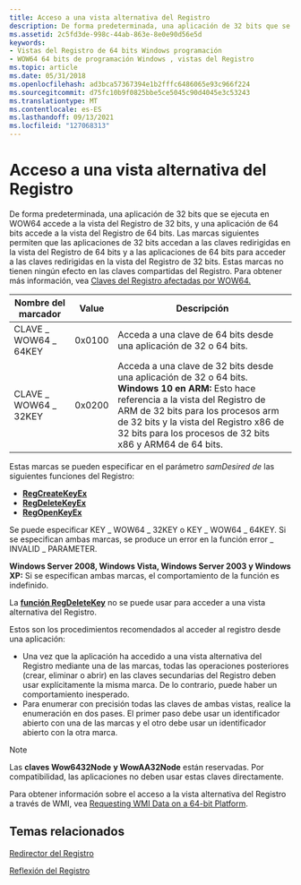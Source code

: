 ```yaml
---
title: Acceso a una vista alternativa del Registro
description: De forma predeterminada, una aplicación de 32 bits que se ejecuta en WOW64 accede a la vista del Registro de 32 bits, y una aplicación de 64 bits accede a la vista del Registro de 64 bits.
ms.assetid: 2c5fd3de-998c-44ab-863e-8e0e90d56e5d
keywords:
- Vistas del Registro de 64 bits Windows programación
- WOW64 64 bits de programación Windows , vistas del Registro
ms.topic: article
ms.date: 05/31/2018
ms.openlocfilehash: ad3bca57367394e1b2fffc6486065e93c966f224
ms.sourcegitcommit: d75fc10b9f0825bbe5ce5045c90d4045e3c53243
ms.translationtype: MT
ms.contentlocale: es-ES
ms.lasthandoff: 09/13/2021
ms.locfileid: "127068313"
---
```

# <a name="accessing-an-alternate-registry-view"></a>Acceso a una vista alternativa del Registro

De forma predeterminada, una aplicación de 32 bits que se ejecuta en WOW64 accede a la vista del Registro de 32 bits, y una aplicación de 64 bits accede a la vista del Registro de 64 bits. Las marcas siguientes permiten que las aplicaciones de 32 bits accedan a las claves redirigidas en la vista del Registro de 64 bits y a las aplicaciones de 64 bits para acceder a las claves redirigidas en la vista del Registro de 32 bits. Estas marcas no tienen ningún efecto en las claves compartidas del Registro. Para obtener más información, vea [Claves del Registro afectadas por WOW64.](shared-registry-keys.md)



| Nombre del marcador         | Value  | Descripción                                                                                                                                                                                                                                       |
|-------------------|--------|---------------------------------------------------------------------------------------------------------------------------------------------------------------------------------------------------------------------------------------------------|
| CLAVE \_ WOW64 \_ 64KEY | 0x0100 | Acceda a una clave de 64 bits desde una aplicación de 32 o 64 bits.                                                                                                                                                                                   |
| CLAVE \_ WOW64 \_ 32KEY | 0x0200 | Acceda a una clave de 32 bits desde una aplicación de 32 o 64 bits.<br/>**Windows 10 en ARM:** Esto hace referencia a la vista del Registro de ARM de 32 bits para los procesos arm de 32 bits y la vista del Registro x86 de 32 bits para los procesos de 32 bits x86 y ARM64 de 64 bits. |



 

Estas marcas se pueden especificar en el parámetro *samDesired de* las siguientes funciones del Registro:

-   [**RegCreateKeyEx**](/windows/desktop/api/winreg/nf-winreg-regcreatekeyexa)
-   [**RegDeleteKeyEx**](/windows/desktop/api/winreg/nf-winreg-regdeletekeyexa)
-   [**RegOpenKeyEx**](/windows/desktop/api/winreg/nf-winreg-regopenkeyexa)

Se puede especificar KEY \_ WOW64 \_ 32KEY o KEY \_ WOW64 \_ 64KEY. Si se especifican ambas marcas, se produce un error en la función error \_ INVALID \_ PARAMETER.

**Windows Server 2008, Windows Vista, Windows Server 2003 y Windows XP:** Si se especifican ambas marcas, el comportamiento de la función es indefinido.

La [**función RegDeleteKey**](/windows/desktop/api/winreg/nf-winreg-regdeletekeya) no se puede usar para acceder a una vista alternativa del Registro.

Estos son los procedimientos recomendados al acceder al registro desde una aplicación:

-   Una vez que la aplicación ha accedido a una vista alternativa del Registro mediante una de las marcas, todas las operaciones posteriores (crear, eliminar o abrir) en las claves secundarias del Registro deben usar explícitamente la misma marca. De lo contrario, puede haber un comportamiento inesperado.
-   Para enumerar con precisión todas las claves de ambas vistas, realice la enumeración en dos pases. El primer paso debe usar un identificador abierto con una de las marcas y el otro debe usar un identificador abierto con la otra marca.

> [!Note]  
> Las **claves Wow6432Node** **y WowAA32Node** están reservadas. Por compatibilidad, las aplicaciones no deben usar estas claves directamente.

 

Para obtener información sobre el acceso a la vista alternativa del Registro a través de WMI, vea [Requesting WMI Data on a 64-bit Platform](/windows/desktop/WmiSdk/requesting-wmi-data-on-a-64-bit-platform).

## <a name="related-topics"></a>Temas relacionados

<dl> <dt>

[Redirector del Registro](registry-redirector.md)
</dt> <dt>

[Reflexión del Registro](registry-reflection.md)
</dt> </dl>

 

